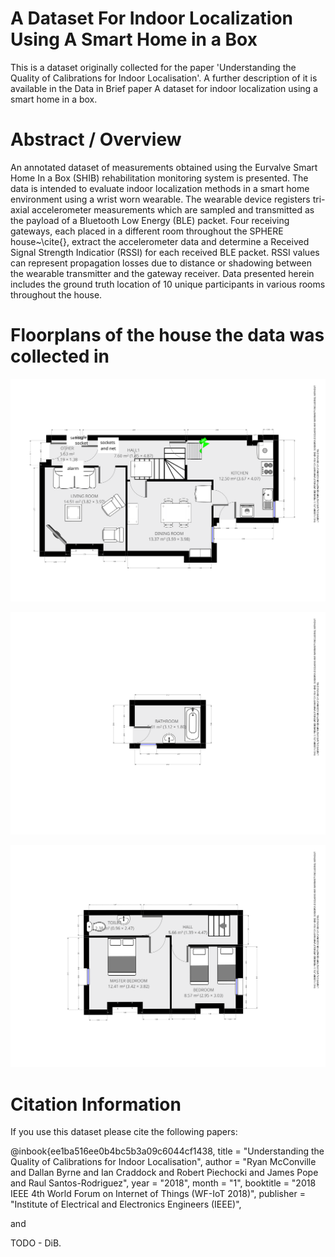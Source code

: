 # A Dataset For Indoor Localization Using A Smart Home in a Box
This is a dataset originally collected for the paper 'Understanding the Quality of Calibrations for Indoor Localisation'.
A further description of it is available in the Data in Brief paper A dataset for indoor localization using a smart home in a box. 

# Abstract / Overview
An annotated dataset of measurements obtained using the Eurvalve Smart Home In a Box (SHIB) rehabilitation monitoring system is presented. The data is intended to evaluate indoor localization methods in a smart home environment using a wrist worn wearable. The wearable device registers tri-axial accelerometer measurements which are sampled and transmitted as the payload of a Bluetooth Low Energy (BLE) packet. Four receiving gateways, each placed in a different room throughout the SPHERE house~\cite{}, extract the accelerometer data and determine a Received Signal Strength Indicatior (RSSI) for each received BLE packet. RSSI values can represent propagation losses due to distance or shadowing between the wearable transmitter and the gateway receiver. Data presented herein includes the ground truth location of 10 unique participants in various rooms throughout the house. 

# Floorplans of the house the data was collected in

![Ground Floor](floor-plans/gfloor.png "Ground Floor")

![1st Floor](floor-plans/1stfloor.png "1st Floor")

![2nd Floor](floor-plans/2ndfloor.png "2nd Floor")

# Citation Information
If you use this dataset please cite the following papers:

@inbook{ee1ba516ee0b4bc5b3a09c6044cf1438,
title = "Understanding the Quality of Calibrations for Indoor Localisation",
author = "Ryan McConville and Dallan Byrne and Ian Craddock and Robert Piechocki and James Pope and Raul Santos-Rodriguez",
year = "2018",
month = "1",
booktitle = "2018 IEEE 4th World Forum on Internet of Things (WF-IoT 2018)",
publisher = "Institute of Electrical and Electronics Engineers (IEEE)",

and

TODO - DiB.

